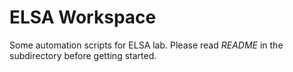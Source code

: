 # ELSA Workspace

Some automation scripts for ELSA lab. Please read *README* in the subdirectory before getting started.